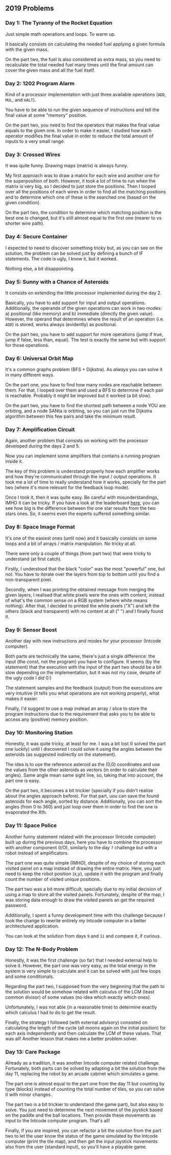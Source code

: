 ## 2019 Problems

### Day 1: The Tyranny of the Rocket Equation

Just simple math operations and loops. To warm up.

It basically consists on calculating the needed fuel applying a given formula with the given mass.

On the part two, the fuel is also considered as extra mass, so you need to recalculate the
total needed fuel many times until the final amount can cover the given mass and all the fuel itself.   

### Day 2: 1202 Program Alarm

Kind of a processor implementation with just three available operations (`ADD`, `MUL`, and `HALT`).

You have to be able to run the given sequence of instructions and tell the final value at some "memory" position.

On the part two, you need to find the operators that makes the final value equals to the given one.
In order to make it easier, I studied how each operator modifies the final value in order to
reduce the total amount of inputs to a very small range. 

### Day 3: Crossed Wires

It was quite funny. Drawing maps (matrix) is always funny.

My first approach was to draw a matrix for each wire and another one for the superposition of both.
However, it took a lot of time to run when the matrix is very big, so I decided to just store the positions.
Then I looped over all the positions of each wires in order to find all the matching positions and
to determine which one of these is the searched one (based on the given condition). 

On the part two, the condition to determine which matching position is the best one is changed, but
it's still almost equal to the first one (nearer to vs shorter wire path).   

### Day 4: Secure Container

I expected to need to discover something tricky but, as you can see on the solution, the problem
can be solved just by defining a bunch of IF statements. The code is ugly, I know it, but it worked.

Nothing else, a bit disappointing.

### Day 5: Sunny with a Chance of Asteroids

It consists on extending the little processor implemented during the day 2.

Basically, you have to add support for input and output operations. Additionally,
the operands of the given operations can work in two modes: a) positional (like memory) and
b) immediate (directly the given value). However, the operand that determines where
the result of an operation (i.e. `ADD`) is stored, works always (evidently) as positional. 

On the part two, you have to add support for more operations (jump if true, jump if false,
less than, equal). The test is exactly the same but with support for those operations.

### Day 6: Universal Orbit Map

It's a common graphs problem (BFS + Dijkstra). As *always* you can solve it in many different ways.

On the part one, you have to find how many nodes are reachable between them. For that, I looped over
them and used a BFS to determine if each pair is reachable. 
Probably it might be improved but it worked (a bit slow).

On the part two, you have to find the shortest path between a node YOU are orbiting, and a node
SANta is orbiting, so you can just run the Dijkstra algorithm between this few pairs and take
the minimum result.  

### Day 7: Amplification Circuit

Again, another problem that consists on working with the processor developed during the days 2 and 5.

Now you can implement some amplifiers that contains a running program inside it.

The key of this problem is understand properly how each amplifier works and how they're communicated
through the input / output operations. It took me a lot of time to really understand how it works,
specially for the part two (where it's more relevant for the feedback loop mode).

Once I took it, then it was quite easy. Be careful with misunderstandings, IMHO it can be tricky.
If you have a look at the leaderboard [here](https://adventofcode.com/2019/leaderboard/day/7),
you can see how big is the difference between the one star results from the two stars ones. So,
it seems even the experts suffered something similar.

### Day 8: Space Image Format

It's one of the easiest ones (until now) and it basically consists on some loops and a bit of 
arrays / matrix manipulation. No tricky at all.

There were only a couple of things (from part two) that were tricky to understand (at first catch).

Firstly, I understood that the black "color" was the most "powerful" one, but not. 
You have to iterate over the layers from top to bottom until you find a non-transparent pixel. 

Secondly, when I was printing the obtained message from merging the given layers, I realised that 
white pixels were the ones with content, instead of what's the common sense on a RGB system
(where white means nothing). After that, I decided to  printed the white pixels ("X") and left the
others (black and transparent) with no content at all (" ") and I finally found it.

### Day 9: Sensor Boost

Another day with new instructions and modes for your processor (Intcode computer).

Both parts are technically the same, there's just a single difference: the input (the const, 
not the program) you have to configure. It seems (by the statement) that the execution with
the input of the part two should be a bit slow depending on the implementation, but it was 
not my case, despite of the ugly code I did 0:)

The statement samples and the feedback (output) from the executions are very intuitive (it
tells you what operations are not working properly), what makes it easier.

Finally, I'd suggest to use a map instead an array / slice to store the program instructions
due to the requirement that asks you to be able to access any (positive) memory position.

### Day 10: Monitoring Station  

Honestly, it was quite tricky, at least for me. I was a bit lost (I solved the part one
luckily) until I discovered I could solve it using the angles between the asteroids
(as suggested indirectly on the statement).

The idea is to use the reference asteroid as the (0,0) coordinates and use the values
from the other asteroids as vectors (in order to calculate their angles). Same angle
mean same sight line, so, taking that into account, the part one is easy.

On the part two, it becomes a bit trickier (specially if you didn't realise about the
angles approach before). For that part, uou can save the found asteroids for each angle,
sorted by distance. Additionally, you can sort the angles (from 0 to 360) and just loop
over them in order to find the one is evaporated the Xth.

### Day 11: Space Police

Another funny statement related with the processor (Intcode computer) built up during
the previous days, here you have to combine the processor with another component (I/O),
similarly to the day `7` challenge but with a robot instead of amplificators.

The part one was quite simple (IMHO), despite of my choice of storing each visited panel
on a map instead of drawing the entire matrix. Here, you just need to keep the robot position (x,y),
update it with the program and finally count the number of visited unique positions.

The part two was a bit more difficult, specially due to my initial decision of using
a map to store all the visited panels. Fortunately, despite of the map, I was storing
data enough to draw the visited panels an get the required password.

Additionally, I spent a funny development time with this challenge because I took the
change to rewrite entirely my Intcode computer in a better architectured application.

You can look at the solution from days `9` and `11` and compare it, if curious.

### Day 12: The N-Body Problem

Honestly, it was the first challenge (so far) that I needed external help to solve it.
However, the part one was very easy, as the total energy in the system is very simple 
to calculate and it can be solved with just few loops and some conditionals.

Regarding the part two, I supposed from the very beginning that the path to the solution 
would be somehow related with calculus of the LCM (least common divisor) of some values 
(no idea which exactly which ones). 

Unfortunately, I was not able (in a reasonable time) to determine exactly which calculus 
I had to do to get the result.

Finally, the strategy I followed (with external advisory) consisted on calculating the length
of the cycle (all moons again on the initial position) for each axis independently and then 
calculate the LCM of these values. 
That was all! Another lesson that makes me a better problem solver.

### Day 13: Care Package

Already as a tradition, it was another Intcode computer related challenge. Fortunately,
both parts can be solved by adapting a bit the solution from the day 11, replacing the robot
by an arcade cabinet which simulates a game.

The part one is almost equal to the part one from the day 11 but counting by type (blocks)
instead of counting the total number of tiles, so you can solve it with minor changes.

The part two is a bit trickier to understand (the game part), but also easy to solve. You
just need to determine the next movement of the joystick based on the paddle and the ball
locations. Then provide these movements as input to the Intcode computer program. That's all!

Finally, if you are inspired, you can refactor a bit the solution from the part two to let
the user know the status of the game simulated by the Intcode computer (print the tile map),
and then get the input joystick movements also from the user (standard input), so you'll have
a  playable game.